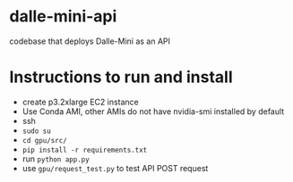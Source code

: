 # dalle-mini-api
codebase that deploys Dalle-Mini as an API

# Instructions to run and install
* create p3.2xlarge EC2 instance
* Use Conda AMI, other AMIs do not have nvidia-smi installed by default
* ssh
* `sudo su`
* `cd gpu/src/`
* `pip install -r requirements.txt`
* run `python app.py`
* use `gpu/request_test.py` to test API POST request
